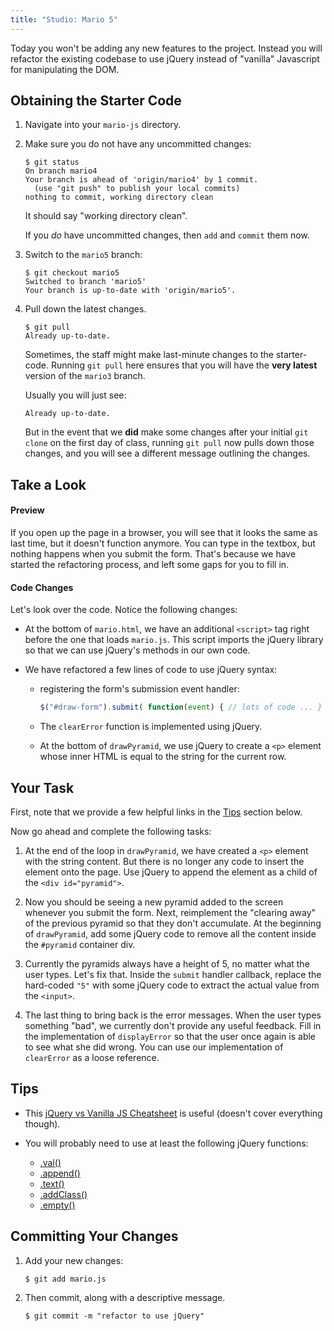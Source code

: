 ```yaml
---
title: "Studio: Mario 5"
---
```


Today you won't be adding any new features to the project. Instead you will refactor the existing codebase to use jQuery instead of "vanilla" Javascript for manipulating the DOM.

## Obtaining the Starter Code

1. Navigate into your `mario-js` directory.

2. Make sure you do not have any uncommitted changes:

    ```nohighlight
    $ git status
    On branch mario4
    Your branch is ahead of 'origin/mario4' by 1 commit.
      (use "git push" to publish your local commits)
    nothing to commit, working directory clean
    ```
    It should say "working directory clean".

    If you *do* have uncommitted changes, then `add` and `commit` them now.

3. Switch to the `mario5` branch:

    ```nohighlight
    $ git checkout mario5
    Switched to branch 'mario5'
    Your branch is up-to-date with 'origin/mario5'.
    ```

4. Pull down the latest changes.

    ```nohighlight
    $ git pull
    Already up-to-date.
    ```

    Sometimes, the staff might make last-minute changes to the starter-code. Running `git pull` here ensures that you will have the **very latest** version of the `mario3` branch.

    Usually you will just see:

    ```nohighlight
    Already up-to-date.
    ```

    But in the event that we **did** make some changes after your initial `git clone` on the first day of class, running `git pull` now pulls down those changes, and you will see a different message outlining the changes.


## Take a Look

#### Preview

If you open up the page in a browser, you will see that it looks the same as last time, but it doesn't function anymore. You can type in the textbox, but nothing happens when you submit the form. That's because we have started the refactoring process, and left some gaps for you to fill in.

#### Code Changes

Let's look over the code. Notice the following changes:

- At the bottom of `mario.html`, we have an additional `<script>` tag right before the one that loads `mario.js`. This script imports the jQuery library so that we can use jQuery's methods in our own code.

- We have refactored a few lines of code to use jQuery syntax:

	- registering the form's submission event handler:

		```js
		$("#draw-form").submit( function(event) { // lots of code ... } );
		```

	- The `clearError` function is implemented using jQuery.

	- At the bottom of `drawPyramid`, we use jQuery to create a `<p>` element whose inner HTML is equal to the string for the current row.


## Your Task

First, note that we provide a few helpful links in the [Tips](./#tips) section below.

Now go ahead and complete the following tasks:

1. At the end of the loop in `drawPyramid`, we have created a `<p>` element with the string content. But there is no longer any code to insert the element onto the page. Use jQuery to append the element as a child of the `<div id="pyramid">`.

2. Now you should be seeing a new pyramid added to the screen whenever you submit the form. Next, reimplement the "clearing away" of the previous pyramid so that they don't accumulate. At the beginning of `drawPyramid`, add some jQuery code to remove all the content inside the `#pyramid` container div.

3. Currently the pyramids always have a height of 5, no matter what the user types. Let's fix that. Inside the `submit` handler callback, replace the hard-coded `"5"` with some jQuery code to extract the actual value from the `<input>`.

4. The last thing to bring back is the error messages. When the user types something "bad", we currently don't provide any useful feedback. Fill in the implementation of `displayError` so that the user once again is able to see what she did wrong. You can use our implementation of `clearError` as a loose reference.

## Tips

- This [jQuery vs Vanilla JS Cheatsheet][cheatsheet] is useful (doesn't cover everything though).

- You will probably need to use at least the following jQuery functions:

    - [.val()][val]
    - [.append()][append]
    - [.text()][text]
    - [.addClass()][addClass]
    - [.empty()][empty]


## Committing Your Changes

1. Add your new changes:

    ```nohighlight
    $ git add mario.js
    ```

2. Then commit, along with a descriptive message.

    ```nohighlight
    $ git commit -m "refactor to use jQuery"
    ```


[cheatsheet]: https://gist.github.com/liamcurry/2597326
[append]: https://api.jquery.com/append/
[val]: https://api.jquery.com/val/
[addClass]: https://api.jquery.com/addClass
[empty]: https://api.jquery.com/empty/
[text]: https://api.jquery.com/text/
